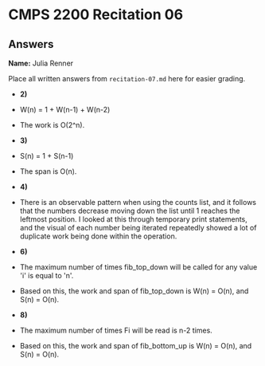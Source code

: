 # CMPS 2200 Recitation 06
## Answers

**Name:** Julia Renner


Place all written answers from `recitation-07.md` here for easier grading.



- **2)**

- W(n) = 1 + W(n-1) + W(n-2)

- The work is O(2^n).

- **3)**

- S(n) = 1 + S(n-1)

- The span is O(n).

- **4)**

- There is an observable pattern when using the counts list, and it follows that the numbers decrease moving down the list until 1 reaches the leftmost position. I looked at this through temporary print statements, and the visual of each number being iterated repeatedly showed a lot of duplicate work being done within the operation. 

- **6)**

- The maximum number of times fib_top_down will be called for any value 'i' is equal to 'n'.

- Based on this, the work and span of fib_top_down is W(n) = O(n), and S(n) = O(n).

- **8)**

- The maximum number of times Fi will be read is n-2 times.

- Based on this, the work and span of fib_bottom_up is W(n) = O(n), and S(n) = O(n).
